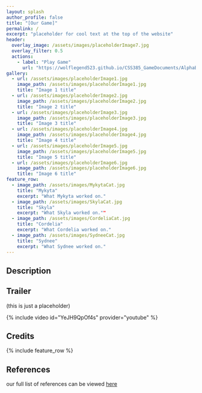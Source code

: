 ```yaml
---
layout: splash
author_profile: false
title: "[Our Game]"
permalink: /
excerpt: "placeholder for cool text at the top of the website"
header:
  overlay_image: /assets/images/placeholderImage7.jpg
  overlay_filter: 0.5
  actions:
    - label: "Play Game"
      url: "https://wolflegend523.github.io/CSS385_GameDocuments/AlphaBuild/"
gallery:
  - url: /assets/images/placeholderImage1.jpg
    image_path: /assets/images/placeholderImage1.jpg
    title: "Image 1 title"
  - url: /assets/images/placeholderImage2.jpg
    image_path: /assets/images/placeholderImage2.jpg
    title: "Image 2 title"
  - url: /assets/images/placeholderImage3.jpg
    image_path: /assets/images/placeholderImage3.jpg
    title: "Image 3 title"
  - url: /assets/images/placeholderImage4.jpg
    image_path: /assets/images/placeholderImage4.jpg
    title: "Image 4 title"
  - url: /assets/images/placeholderImage5.jpg
    image_path: /assets/images/placeholderImage5.jpg
    title: "Image 5 title"
  - url: /assets/images/placeholderImage6.jpg
    image_path: /assets/images/placeholderImage6.jpg
    title: "Image 6 title"
feature_row:
  - image_path: /assets/images/MykytaCat.jpg
    title: "Mykyta"
    excerpt: "What Mykyta worked on."
  - image_path: /assets/images/SkylaCat.jpg
    title: "Skyla"
    excerpt: "What Skyla worked on.""
  - image_path: /assets/images/CordeliaCat.jpg
    title: "Cordelia"
    excerpt: "What Cordelia worked on."
  - image_path: /assets/images/SydneeCat.jpg
    title: "Sydnee"
    excerpt: "What Sydnee worked on."
---
```


## Description


## Trailer 
(this is just a placeholder)

{% include video id="YeJH9QpOf4s" provider="youtube" %}


## Credits
{% include feature_row %}

## References

our full list of references can be viewed [here](https://wolflegend523.github.io/CSS385_GameDocuments/references/) 






